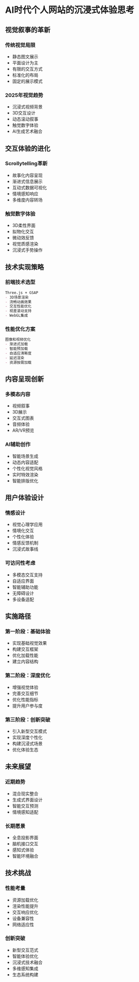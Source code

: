 # AI时代个人网站的沉浸式体验思考

## 视觉叙事的革新

### 传统视觉局限
- 静态图文展示
- 平面设计为主
- 有限的交互方式
- 标准化的布局
- 固定的展示模式

### 2025年视觉趋势
- 沉浸式视频背景
- 3D交互设计
- 动态滚动叙事
- 触觉数字体验
- AI生成艺术融合

## 交互体验的进化

### Scrollytelling革新
- 故事化内容呈现
- 渐进式信息展示
- 互动式数据可视化
- 情境感知响应
- 多维度内容转场

### 触觉数字体验
- 3D柔性界面
- 拟物化交互
- 微动效反馈
- 视觉质感渲染
- 沉浸式手势操作

## 技术实现策略

### 前端技术选型
```markdown
Three.js + GSAP
- 3D场景渲染
- 流畅动画效果
- 交互性能优化
- 视差滚动支持
- WebGL集成
```

### 性能优化方案
```markdown
图像和视频优化
- 渐进式加载
- 智能预加载
- 自适应清晰度
- 延迟渲染
- 资源按需加载
```

## 内容呈现创新

### 多模态内容
- 视频叙事
- 3D展示
- 交互式图表
- 音频体验
- AR/VR预览

### AI辅助创作
- 智能场景生成
- 动态内容适配
- 个性化视觉风格
- 实时特效渲染
- 智能排版优化

## 用户体验设计

### 情感设计
- 视觉心理学应用
- 情境化交互
- 个性化体验
- 情感反馈机制
- 沉浸式故事线

### 可访问性考虑
- 多模态交互支持
- 自适应界面
- 智能辅助功能
- 无障碍设计
- 多设备适配

## 实施路径

### 第一阶段：基础体验
- 实现基础视觉效果
- 构建交互框架
- 优化加载性能
- 建立内容结构

### 第二阶段：深度优化
- 增强视觉体验
- 完善交互细节
- 优化性能指标
- 提升用户参与度

### 第三阶段：创新突破
- 引入新型交互模式
- 实现深度个性化
- 构建沉浸式场景
- 优化体验生态

## 未来展望

### 近期趋势
- 混合现实整合
- 生成式界面设计
- 智能交互预测
- 情境感知适配

### 长期愿景
- 全息投影界面
- 脑机接口交互
- 感知式体验
- 智能环境融合

## 技术挑战

### 性能考量
- 资源加载优化
- 渲染性能提升
- 交互响应优化
- 设备兼容性
- 网络适应性

### 创新突破
- 新型交互范式
- 智能体验优化
- 沉浸式技术融合
- 多维感知集成
- 生态系统构建 